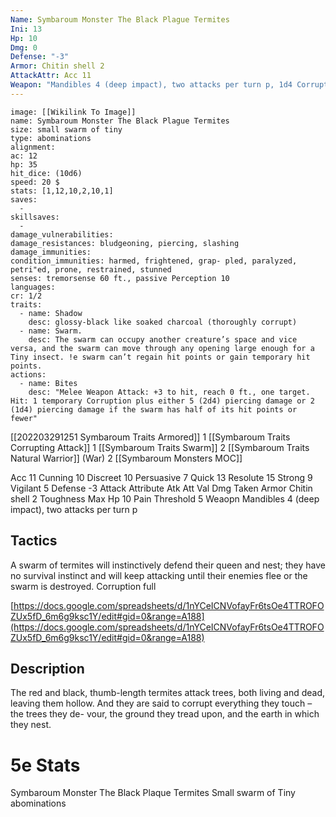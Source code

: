```yaml
---
Name: Symbaroum Monster The Black Plague Termites
Ini: 13
Hp: 10
Dmg: 0
Defense: "-3"
Armor: Chitin shell 2
AttackAttr: Acc 11
Weapon: "Mandibles 4 (deep impact), two attacks per turn p, 1d4 Corruption when at least 1 dmg"
---
```

```statblock
image: [[Wikilink To Image]]
name: Symbaroum Monster The Black Plague Termites
size: small swarm of tiny
type: abominations
alignment: 
ac: 12
hp: 35 
hit_dice: (10d6)
speed: 20 $
stats: [1,12,10,2,10,1]
saves:
  -
skillsaves:
  -
damage_vulnerabilities: 
damage_resistances: bludgeoning, piercing, slashing
damage_immunities: 
condition_immunities: harmed, frightened, grap- pled, paralyzed, petri"ed, prone, restrained, stunned
senses: tremorsense 60 ft., passive Perception 10
languages: 
cr: 1/2
traits:
  - name: Shadow
    desc: glossy-black like soaked charcoal (thoroughly corrupt)
  - name: Swarm.
    desc: The swarm can occupy another creature’s space and vice versa, and the swarm can move through any opening large enough for a Tiny insect. !e swarm can’t regain hit points or gain temporary hit points.
actions:
  - name: Bites
    desc: "Melee Weapon Attack: +3 to hit, reach 0 ft., one target. Hit: 1 temporary Corruption plus either 5 (2d4) piercing damage or 2 (1d4) piercing damage if the swarm has half of its hit points or fewer"
```
[[202203291251 Symbaroum Traits Armored]] 1
[[Symbaroum Traits Corrupting Attack]] 1
[[Symbaroum Traits Swarm]] 2
[[Symbaroum Traits Natural Warrior]] (War) 2
[[Symbaroum Monsters MOC]]

Acc 11
Cunning 10
Discreet 10
Persuasive 7
Quick 13
Resolute 15
Strong 9
Vigilant 5
Defense -3
Attack Attribute
Atk Att Val
Dmg Taken
Armor Chitin shell 2
Toughness Max Hp 10
Pain Threshold 5
Weaopn Mandibles 4 (deep impact), two attacks per turn p

## Tactics 
A swarm of termites will instinctively defend their queen and nest; they have no survival instinct and will keep attacking until their enemies flee or the swarm is destroyed.
Corruption full

[https://docs.google.com/spreadsheets/d/1nYCeICNVofayFr6tsOe4TTROFOZUx5fD_6m6g9ksc1Y/edit#gid=0&range=A188](https://docs.google.com/spreadsheets/d/1nYCeICNVofayFr6tsOe4TTROFOZUx5fD_6m6g9ksc1Y/edit#gid=0&range=A188)



## Description
The red and black, thumb-length termites attack trees, both living and dead, leaving them hollow. And they are said to corrupt everything they touch – the trees they de- vour, the ground they tread upon, and the earth in which they nest.

# 5e Stats
Symbaroum Monster The Black Plaque Termites
Small swarm of Tiny abominations
